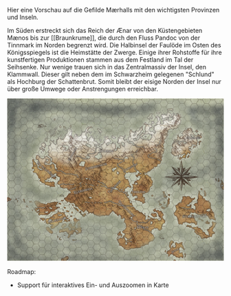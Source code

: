 Hier eine Vorschau auf die Gefilde Mærhalls mit den wichtigsten Provinzen und Inseln. 

Im Süden erstreckt sich das Reich der Ænar von den Küstengebieten Mænos bis zur [[Braunkrume]], die durch den Fluss Pandoc von der Tinnmark im Norden begrenzt wird.
Die Halbinsel der Faulöde im Osten des Königsspiegels ist die Heimstätte der Zwerge. Einige ihrer Rohstoffe für ihre kunstfertigen Produktionen stammen aus dem Festland im Tal der Seihsenke. 
Nur wenige trauen sich in das Zentralmassiv der Insel, den Klammwall. Dieser gilt neben dem im Schwarzheim gelegenen "Schlund" als Hochburg der Schattenbrut. Somit bleibt der eisige Norden der Insel nur über große Umwege oder Anstrengungen erreichbar.

![Mærhall](/content/images/M_preview.jpg)

Roadmap:
- Support für interaktives Ein- und Auszoomen in Karte